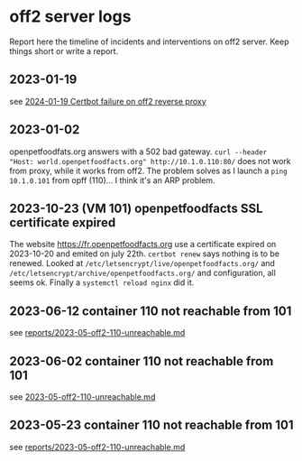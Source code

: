 # off2 server logs

Report here the timeline of incidents and interventions on off2 server.
Keep things short or write a report.

## 2023-01-19

see [2024-01-19 Certbot failure on off2 reverse proxy](./reports/2024-01-19-certbot-failure-off2-proxy)

## 2023-01-02

openpetfoodfats.org answers with a 502 bad gateway.
`curl --header "Host: world.openpetfoodfacts.org" http://10.1.0.110:80/` does not work from proxy, while it works from off2.
The problem solves as I launch a `ping 10.1.0.101` from opff (110)…
I think it's an ARP problem.

## 2023-10-23 (VM 101) openpetfoodfacts SSL certificate expired

The website https://fr.openpetfoodfacts.org use a certificate expired on 2023-10-20 and emited on july 22th.
`certbot renew` says nothing is to be renewed.
Looked at `/etc/letsencrypt/live/openpetfoodfacts.org/` and `/etc/letsencrypt/archive/openpetfoodfacts.org/` and configuration, all seems ok.
Finally a `systemctl reload nginx` did it.

## 2023-06-12 container 110 not reachable from 101

see [reports/2023-05-off2-110-unreachable.md](./reports/2023-05-off2-110-unreachable.md)

## 2023-06-02 container 110 not reachable from 101

see [2023-05-off2-110-unreachable.md](./reports/2023-05-off2-110-unreachable.md)

## 2023-05-23 container 110 not reachable from 101

see [reports/2023-05-off2-110-unreachable.md](./reports/2023-05-off2-110-unreachable.md)
